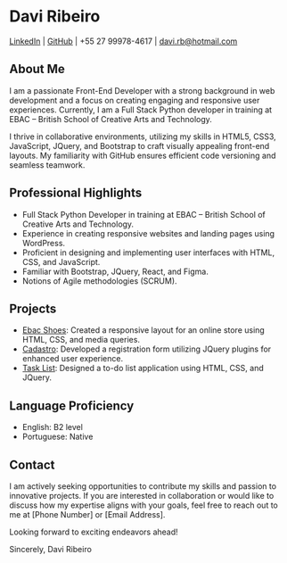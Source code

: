 # Davi Ribeiro

[LinkedIn](https://www.linkedin.com/in/daviirb/) | [GitHub](https://github.com/daviirb) | +55 27 99978-4617 | davi.rb@hotmail.com

## About Me

I am a passionate Front-End Developer with a strong background in web development and a focus on creating engaging and responsive user experiences. Currently, I am a Full Stack Python developer in training at EBAC – British School of Creative Arts and Technology.

I thrive in collaborative environments, utilizing my skills in HTML5, CSS3, JavaScript, JQuery, and Bootstrap to craft visually appealing front-end layouts. My familiarity with GitHub ensures efficient code versioning and seamless teamwork.

## Professional Highlights

- Full Stack Python Developer in training at EBAC – British School of Creative Arts and Technology.
- Experience in creating responsive websites and landing pages using WordPress.
- Proficient in designing and implementing user interfaces with HTML, CSS, and JavaScript.
- Familiar with Bootstrap, JQuery, React, and Figma.
- Notions of Agile methodologies (SCRUM).

## Projects

- [Ebac Shoes](https://ebac-shoes-daviirb.vercel.app/): Created a responsive layout for an online store using HTML, CSS, and media queries.
- [Cadastro](https://cadastro-ebac-daviirb.vercel.app/): Developed a registration form utilizing JQuery plugins for enhanced user experience.
- [Task List](https://vercel.com/daviirb/lista-de-tarefas): Designed a to-do list application using HTML, CSS, and JQuery.

## Language Proficiency

- English: B2 level
- Portuguese: Native

## Contact

I am actively seeking opportunities to contribute my skills and passion to innovative projects. If you are interested in collaboration or would like to discuss how my expertise aligns with your goals, feel free to reach out to me at [Phone Number] or [Email Address].

Looking forward to exciting endeavors ahead!

Sincerely,
Davi Ribeiro
